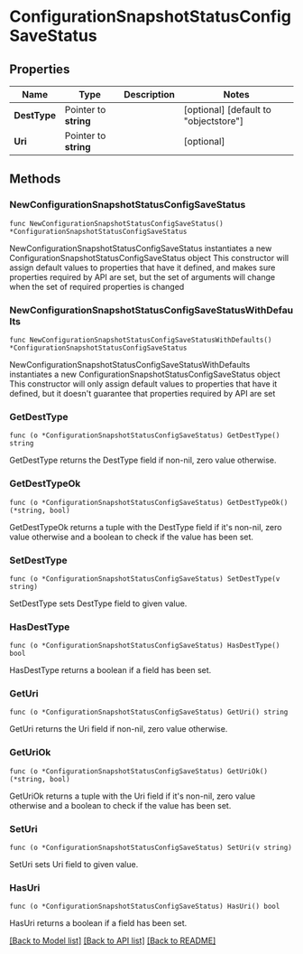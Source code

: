 # ConfigurationSnapshotStatusConfigSaveStatus

## Properties

Name | Type | Description | Notes
------------ | ------------- | ------------- | -------------
**DestType** | Pointer to **string** |  | [optional] [default to "objectstore"]
**Uri** | Pointer to **string** |  | [optional] 

## Methods

### NewConfigurationSnapshotStatusConfigSaveStatus

`func NewConfigurationSnapshotStatusConfigSaveStatus() *ConfigurationSnapshotStatusConfigSaveStatus`

NewConfigurationSnapshotStatusConfigSaveStatus instantiates a new ConfigurationSnapshotStatusConfigSaveStatus object
This constructor will assign default values to properties that have it defined,
and makes sure properties required by API are set, but the set of arguments
will change when the set of required properties is changed

### NewConfigurationSnapshotStatusConfigSaveStatusWithDefaults

`func NewConfigurationSnapshotStatusConfigSaveStatusWithDefaults() *ConfigurationSnapshotStatusConfigSaveStatus`

NewConfigurationSnapshotStatusConfigSaveStatusWithDefaults instantiates a new ConfigurationSnapshotStatusConfigSaveStatus object
This constructor will only assign default values to properties that have it defined,
but it doesn't guarantee that properties required by API are set

### GetDestType

`func (o *ConfigurationSnapshotStatusConfigSaveStatus) GetDestType() string`

GetDestType returns the DestType field if non-nil, zero value otherwise.

### GetDestTypeOk

`func (o *ConfigurationSnapshotStatusConfigSaveStatus) GetDestTypeOk() (*string, bool)`

GetDestTypeOk returns a tuple with the DestType field if it's non-nil, zero value otherwise
and a boolean to check if the value has been set.

### SetDestType

`func (o *ConfigurationSnapshotStatusConfigSaveStatus) SetDestType(v string)`

SetDestType sets DestType field to given value.

### HasDestType

`func (o *ConfigurationSnapshotStatusConfigSaveStatus) HasDestType() bool`

HasDestType returns a boolean if a field has been set.

### GetUri

`func (o *ConfigurationSnapshotStatusConfigSaveStatus) GetUri() string`

GetUri returns the Uri field if non-nil, zero value otherwise.

### GetUriOk

`func (o *ConfigurationSnapshotStatusConfigSaveStatus) GetUriOk() (*string, bool)`

GetUriOk returns a tuple with the Uri field if it's non-nil, zero value otherwise
and a boolean to check if the value has been set.

### SetUri

`func (o *ConfigurationSnapshotStatusConfigSaveStatus) SetUri(v string)`

SetUri sets Uri field to given value.

### HasUri

`func (o *ConfigurationSnapshotStatusConfigSaveStatus) HasUri() bool`

HasUri returns a boolean if a field has been set.


[[Back to Model list]](../README.md#documentation-for-models) [[Back to API list]](../README.md#documentation-for-api-endpoints) [[Back to README]](../README.md)


